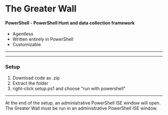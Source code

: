# The Greater Wall
#### PowerShell - PowerShell Hunt and data collection framework
* Agentless
* Written entirely in PowerShell
* Customizable
***
***
### Setup
1. Download code as .zip
2. Extract the folder
3. right-click setup.ps1 and choose "run with powershell"
***
At the end of the setup, an administrative PowerShell ISE window will open.
The Greater Wall must be run in an administrative PowerShell ISE window.
